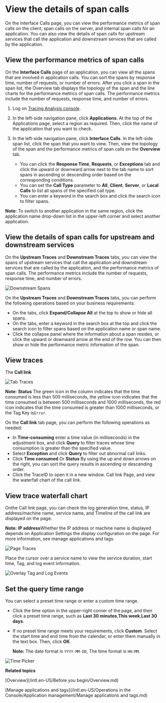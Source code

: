 # View the details of span calls

On the Interface Calls page, you can view the performance metrics of span calls on the client, span calls on the server, and internal span calls for an application. You can also view the details of span calls for upstream services that call the application and downstream services that are called by the application.

## View the performance metrics of span calls

On the **Interface Calls** page of an application, you can view all the spans that are involved in application calls. You can sort the spans by response time, number of requests, or number of errors. After you click a span in the span list, the Overview tab displays the topology of the span and the line charts for the performance metrics of span calls. The performance metrics include the number of requests, response time, and number of errors.

1.  Log on [Tracing Analysis console](https://tracing-sg.console.aliyun.com/).

2.  In the left-side navigation pane, click **Applications**. At the top of the Applications page, select a region as required. Then, click the name of the application that you want to check.

3.  In the left-side navigation pane, click **Interface Calls**. In the left-side span list, click the span that you want to view. Then, view the topology of the span and the performance metrics of span calls on the **Overview** tab.

    -   You can click the **Response Time**, **Requests**, or **Exceptions** tab and click the upward or downward arrow next to the tab name to sort spans in ascending or descending order based on the corresponding conditions.
    -   You can set the **Call Type** parameter to **All**, **Client**, **Server**, or **Local Calls** to list all spans of the specified call type.
    -   You can enter a keyword in the search box and click the search icon to filter spans.

**Note:** To switch to another application in the same region, click the application name drop-down list in the upper-left corner and select another application.

## View the details of span calls for upstream and downstream services

On the **Upstream Traces** and **Downstream Traces** tabs, you can view the spans of upstream services that call the application and downstream services that are called by the application, and the performance metrics of span calls. The performance metrics include the number of requests, response time, and number of errors.

![Downstream Spans](../images/p53842.png "Downstream Traces tab")

On the **Upstream Traces** and **Downstream Traces** tabs, you can perform the following operations based on your business requirements:

-   On the tabs, click **Expand/Collapse All** at the top to show or hide all spans.
-   On the tabs, enter a keyword in the search box at the top and click the search icon to filter spans based on the application name or span name.
-   Click the collapse panel where the information about a span resides, or click the upward or downward arrow at the end of the row. You can then show or hide the performance metric information of the span.

## View traces

The **Call link**

![Tab Traces](../images/p53826.png "Trace tab")

**Note:** **Status** The green icon in the column indicates that the time consumed is less than 500 milliseconds, the yellow icon indicates that the time consumed is between 500 milliseconds and 1000 milliseconds, the red icon indicates that the time consumed is greater than 1000 milliseconds, or the Tag Key is`Error`.

On the **Call link** tab page, you can perform the following operations as needed:

-   In **Time-consuming** enter a time value \(in milliseconds\) in the adjustment box, and click **Query** to filter traces whose time consumption is greater than the specified value.
-   Select **Exception** and click **Query** to filter out abnormal call links.
-   Click **Time consumed** Or **Status** By using the up and down arrows on the right, you can sort the query results in ascending or descending order.
-   Click the TraceID to open it in a new window. Call link Page, and view the waterfall chart of the call link.

## View trace waterfall chart

Onthe Call link page, you can check the log generation time, status, IP address/machine name, service name, and Timeline of the call link are displayed on the page.

**Note:** **IP address**Whether the IP address or machine name is displayed depends on Application Settings the display configuration on the page. For more information, see manage applications and tags.

![Page Traces](../images/p53827.png "Trace page")

Place the cursor over a service name to view the service duration, start time, Tag, and log event information.

![Overlay Tag and Log Events](https://static-aliyun-doc.oss-accelerate.aliyuncs.com/assets/img/en-US/3806359851/p53828.png)

## Set the query time range

You can select a preset time range or enter a custom time range.

-   Click the time option in the upper-right corner of the page, and then click a preset time range, such as **Last 30 minutes**,**This week**,**Last 30 days**.
-   If no preset time range meets your requirements, click **Custom**. Select the start time and end time from the calendar, or enter them manually in the text box. Then, click **OK**.

    **Note:** The date format is `YYYY-MM-DD`, The time format is `HH:MM`.


![Time Picker](../images/p53830.png "Query time range selector")

**Related topics**  


[Overview](/intl.en-US/Before you begin/Overview.md)

[Manage applications and tags](/intl.en-US/Operations in the Console/Application management/Manage applications and tags.md)

